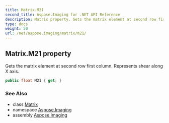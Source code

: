 ```yaml
---
title: Matrix.M21
second_title: Aspose.Imaging for .NET API Reference
description: Matrix property. Gets the matrix element at second row first column. Represents shear along X axis
type: docs
weight: 50
url: /net/aspose.imaging/matrix/m21/
---
```

## Matrix.M21 property

Gets the matrix element at second row first column. Represents shear along X axis.

```csharp
public float M21 { get; }
```

### See Also

* class [Matrix](../)
* namespace [Aspose.Imaging](../../matrix/)
* assembly [Aspose.Imaging](../../../)


